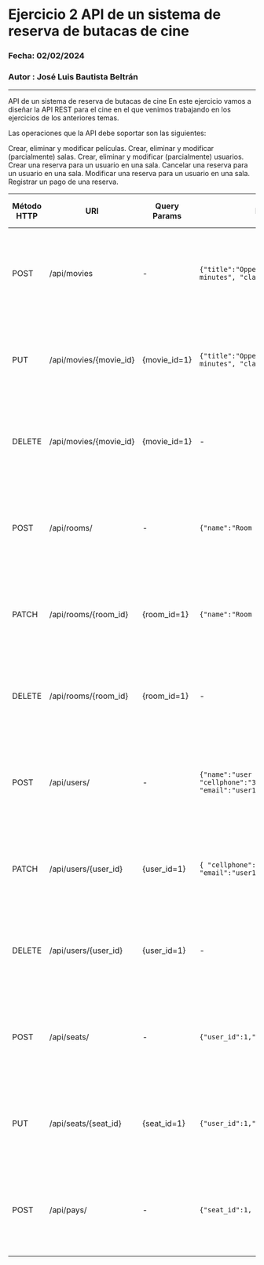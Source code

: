 # Ejercicio 2 API de un sistema de reserva de butacas de cine


### Fecha: 02/02/2024
### Autor : José Luis Bautista Beltrán
------------
API de un sistema de reserva de butacas de cine
En este ejercicio vamos a diseñar la API REST para el cine en el que venimos trabajando en los ejercicios de los anteriores temas.

Las operaciones que la API debe soportar son las siguientes:

Crear, eliminar y modificar películas.
Crear, eliminar y modificar (parcialmente) salas.
Crear, eliminar y modificar (parcialmente) usuarios.
Crear una reserva para un usuario en una sala.
Cancelar una reserva para un usuario en una sala.
Modificar una reserva para un usuario en una sala.
Registrar un pago de una reserva.

| Método HTTP | URI | Query Params | Request Body | Response Body | Códigos HTTP de respuesta |
| ------------- | ------------- | ------------- | ------------- | ------------- | ------------- |
| POST | /api/movies | - | ``{"title":"Oppenheimer", "duration": "181 minutes", "classification": "R"}`` | ``{"movie_id":1,"title":"Oppenheimer", "duration": "181 minutes", "classification": "R"}`` | 201 Created 400 Bad Request 404 Not Found 500 Internal Error |
| PUT | /api/movies/{movie_id} | {movie_id=1} | ``{"title":"Oppenheimer", "duration": "181 minutes", "classification": "+18"}`` | ``{"movie_id":1,"title":"Oppenheimer", "duration": "181 minutes", "classification": "+18"}`` | 200 OK 400 Bad Request 404 Not Found 500 Internal Error |
| DELETE | /api/movies/{movie_id} | {movie_id=1} | - | ``{"message":"movie was delete"}`` | 200 OK 400 Bad Request 404 Not Found 500 Internal Error |
| POST | /api/rooms/ | - | ``{"name":"Room 1"}`` | ``{"room_id":1,"name":"Room 1"}`` | 201 Created 400 Bad Request 404 Not Found 500 Internal Error |
| PATCH | /api/rooms/{room_id} | {room_id=1} | ``{"name":"Room #1"}`` | ``{"room_id":1,"name":"Room #1"}`` | 200 OK 400 Bad Request 404 Not Found 500 Internal Error |
| DELETE | /api/rooms/{room_id} | {room_id=1} | - | ``{"message":"room was delete"}`` | 200 OK 400 Bad Request 404 Not Found 500 Internal Error |
| POST | /api/users/ | - | ``{"name":"user 1", "dni":"12345740", "cellphone":"314155010**", "email":"user1@mail.ok"}`` | ``{"user_id":1, "name":"user 1", "dni":"12345740", "cellphone":"314155010**", "email":"user1@mail.ok"}`` | 201 Created 400 Bad Request 404 Not Found 500 Internal Error |
| PATCH | /api/users/{user_id} | {user_id=1} | ``{ "cellphone":"3141550100*", "email":"user1update@mail.ok"}`` | ``{"user_id":1, "name":"user 1", "dni":"12345740", "cellphone":"3141550100*", "email":"user1update@mail.ok"}`` | 200 OK 400 Bad Request 404 Not Found 500 Internal Error |
| DELETE | /api/users/{user_id} | {user_id=1} | - | ``{"message":"user was delete"}`` | 200 OK 400 Bad Request 404 Not Found 500 Internal Error |
| POST | /api/seats/ | - | ``{"user_id":1,"room_id":1,"seat_number":1}`` | ``{"seat_id":1,"user_id":1,"room_id":1,"seat_number":1}`` | 201 Created 400 Bad Request 404 Not Found 500 Internal Error |
| PUT | /api/seats/{seat_id} | {seat_id=1} | ``{"user_id":1,"room_id":1,"seat_number":2}`` | ``{"seat_id":1,"user_id":1,"room_id":1,"seat_number":2}`` | 200 OK 400 Bad Request 404 Not Found 500 Internal Error |
| POST | /api/pays/ | - | ``{"seat_id":1, "valor": 5000}`` | ``{"pay_id":1,"seat_id":1, "valor": 5000}`` | 201 Created 400 Bad Request 404 Not Found 500 Internal Error |